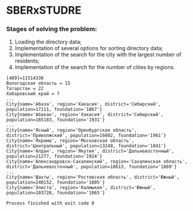 # SBERxSTUDRE
### Stages of solving the problem:
1. Loading the directory data;
2. Implementation of several options for sorting directory data;
3. Implementation of the search for the city with the largest number of residents;
4. Implementation of the search for the number of cities by regions.
```
[489]=11514330
Вологодская область = 15
Татарстан = 22
Хабаровский край = 7
...
City{name='Абаза', region='Хакасия', district='Сибирский', population=17111, foundation='1867'}
City{name='Абакан', region='Хакасия', district='Сибирский', population=165183, foundation='1931'}
...
City{name='Ясный', region='Оренбургская область', district='Приволжский', population=16082, foundation='1961'}
City{name='Яхрома', region='Московская область', district='Центральный', population=13248, foundation='1841'}
City{name='Алдан', region='Якутия', district='Дальневосточный', population=21277, foundation='1924'}
City{name='Александровск-Сахалинский', region='Сахалинская область', district='Дальневосточный', population=10613, foundation='1869'}
...
City{name='Шахты', region='Ростовская область', district='Южный', population=240152, foundation='1805'}
City{name='Элиста', region='Калмыкия', district='Южный', population=103728, foundation='1865'}

Process finished with exit code 0
```
